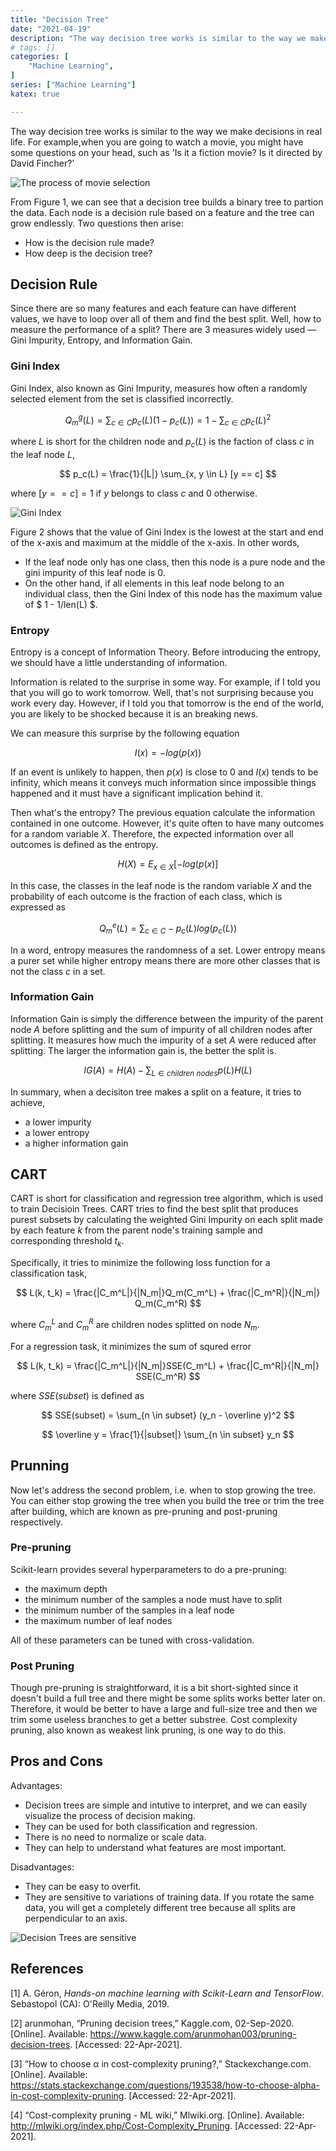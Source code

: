 ```yaml
---
title: "Decision Tree"
date: "2021-04-19"
description: "The way decision tree works is similar to the way we make decisions in real life. For example,when you are going to watch a movie, you might have some questions on your head, such as 'Is it a fiction movie? Is it directed by David Fincher?'"
# tags: []
categories: [
    "Machine Learning",
]
series: ["Machine Learning"]
katex: true

---
```




The way decision tree works is similar to the way we make decisions in real life. For example,when you are going to watch a movie, you might have some questions on your head, such as 'Is it a fiction movie? Is it directed by David Fincher?'



<!--more-->



![The process of movie selection](/blog/post/images/decision-tree-explain.png "Figure 1: The process of movie selection")



From Figure 1, we can see that a decision tree builds a binary tree to partion the data. Each node is a decision rule based on a feature and the tree can grow endlessly. Two questions then arise:

- How is the decision rule made?
- How deep is the decision tree?



## Decision Rule

Since there are so many features and each feature can have different values, we have to loop over all of them and find the best split. Well, how to measure the performance of a split? There are 3 measures widely used — Gini Impurity, Entropy, and Information Gain. 	



### Gini Index

Gini Index, also known as Gini Impurity, measures how often a randomly selected element from the set is classified incorrectly.




$$
Q_m^g(L) = \sum_{c \in C } p_c(L) (1 - p_c(L)) = 1 - \sum_{c \in C } p_c(L)^2
$$



where $L$ is short for the children node and $p_c(L)$ is the faction of class $c$ in the leaf node $L$,



$$
p_c(L) = \frac{1}{|L|} \sum_{x, y \in L} [y == c]
$$



where $[y == c] = 1$  if $y$ belongs to class $c$ and 0 otherwise.



![Gini Index](/blog/post/images/gini-index.png "Figure 2: The plot of Gini Index")



Figure 2 shows that the value of Gini Index is the lowest at the start and end of the x-axis and maximum at the middle of the x-axis. In other words,

- If the leaf node only has one class, then this node is a pure node and the gini impurity of this leaf node is 0.
- On the other hand, if all elements in this leaf node belong to an individual class, then the Gini Index of this node has the maximum value of $ 1 - 1/len(L) $.



### Entropy

Entropy is a concept of Information Theory. Before introducing the entropy, we should have a little understanding of information.

Information is related to the surprise in some way. For example, if I told you that you will go to work tomorrow. Well, that's not surprising because you work every day. However, if I told you that tomorrow is the end of the world, you are likely to be shocked because it is an breaking news.

We can measure this surprise by the following equation



$$
I(x) = -log(p(x))
$$



If an event is unlikely to happen, then $p(x)$ is close to 0 and $I(x)$ tends to be infinity, which means it conveys much information since impossible things happened and it must have a significant implication behind it.



Then what's the entropy? The previous equation calculate the information contained in one outcome. However, it's quite often to have many outcomes for a random variable $X$. Therefore, the expected information over all outcomes is defined as the entropy.



$$
H(X) = E_{x \in X}[-log(p(x)]
$$



In this case, the classes in the leaf node is the random variable $X$ and the probability of each outcome is the fraction of each class, which is expressed as



$$
Q_m^e(L) = \sum_{c \in C}- p_c(L) log(p_c(L))
$$



In a word, entropy measures the randomness of a set. Lower entropy means a purer set while higher entropy means there are more other classes that is not the class $c$ in a set.



### Information Gain



Information Gain is simply the difference between the impurity of the parent node $A$ before splitting and the sum of impurity of all children nodes after splitting. It measures how much the impurity of a set $A$ were reduced after splitting. The larger the information gain is, the better the split is.




$$
IG(A) = H(A) - \sum_{L \in children \ nodes} p(L) H(L)
$$



In summary, when a decisiton tree makes a split on a feature, it tries to achieve,

- a lower impurity
- a lower entropy
- a higher information gain



## CART



CART is short for classification and regression tree algorithm, which is used to train Decisioin Trees. CART tries to find the best split that produces purest subsets by calculating the weighted Gini Impurity on each split made by each feature $k$ from the parent node's training sample and corresponding threshold $t_k$.



Specifically, it tries to minimize the following loss function for a classification task,

$$
L(k, t_k) = \frac{|C_m^L|}{|N_m|}Q_m(C_m^L) + \frac{|C_m^R|}{|N_m|} Q_m(C_m^R)
$$



where $C_m^L$ and $C_m^R$ are children nodes splitted on node $N_m$.



For a regression task, it minimizes the sum of squred error



$$
L(k, t_k) = \frac{|C_m^L|}{|N_m|}SSE(C_m^L) + \frac{|C_m^R|}{|N_m|} SSE(C_m^R)
$$



where $SSE(subset)$ is defined as



$$
SSE(subset) = \sum_{n \in subset} (y_n - \overline y)^2
$$


$$
\overline y = \frac{1}{|subset|} \sum_{n \in subset} y_n
$$


## Prunning



Now let's address the second problem, i.e. when to stop growing the tree. You can either stop growing the tree when you build the tree or trim the tree after building, which are known as pre-pruning and post-pruning respectively.



### Pre-pruning

Scikit-learn provides several hyperparameters to do a pre-pruning:

- the maximum depth
- the minimum number of the samples a node must have to split
- the minimum number of the samples in a leaf node
- the maximum number of leaf nodes



All of these parameters can be tuned with cross-validation.



### Post Pruning

Though pre-pruning is straightforward, it is a bit short-sighted since it doesn't build a full tree and there might be some splits works better later on. Therefore, it would be better to have a large and full-size tree and then we trim some useless branches to get a better substree. Cost complexity pruning, also known as weakest link pruning, is one way to do this.



## Pros and Cons

Advantages:

- Decision trees are simple and intutive to interpret, and we can easily visualize the process of decision making.
- They can be used for both classification and regression.
- There is no need to normalize or scale data.
- They can help to understand what features are most important.

Disadvantages:

- They can be easy to overfit.
- They are sensitive to variations of training data. If you rotate the same data, you will get a completely different tree because all splits are perpendicular to an axis.



![Decision Trees are sensitive](/blog/post/images/decision-tree-sensitve.png "Figure 3: senstivity to variations of training set (Hands-on machine learning 2019)")



## References

[1] A. Géron, *Hands-on machine learning with Scikit-Learn and TensorFlow*. Sebastopol (CA): O'Reilly Media, 2019.

[2] arunmohan, “Pruning decision trees,” Kaggle.com, 02-Sep-2020. [Online]. Available: https://www.kaggle.com/arunmohan003/pruning-decision-trees. [Accessed: 22-Apr-2021].

[3] “How to choose α in cost-complexity pruning?,” Stackexchange.com. [Online]. Available: https://stats.stackexchange.com/questions/193538/how-to-choose-alpha-in-cost-complexity-pruning. [Accessed: 22-Apr-2021].

[4] “Cost-complexity pruning - ML wiki,” Mlwiki.org. [Online]. Available: http://mlwiki.org/index.php/Cost-Complexity_Pruning. [Accessed: 22-Apr-2021].


